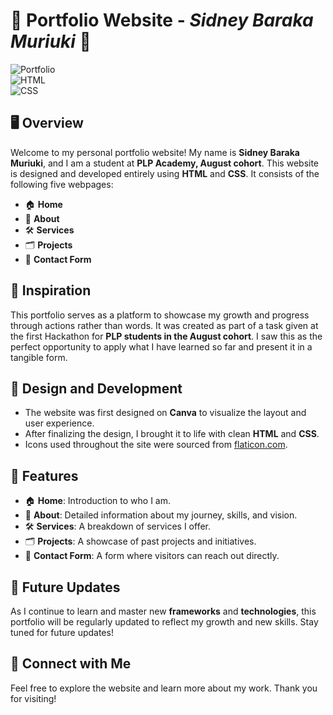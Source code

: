 # 🌟 **Portfolio Website** - _Sidney Baraka Muriuki_ 🌟

![Portfolio](https://img.shields.io/badge/Portfolio-Website-blue?style=flat-square)  
![HTML](https://img.shields.io/badge/HTML-5-orange?style=flat-square&logo=html5)  
![CSS](https://img.shields.io/badge/CSS-3-blue?style=flat-square&logo=css3)

## 🖥️ **Overview**

Welcome to my personal portfolio website! My name is **Sidney Baraka Muriuki**, and I am a student at **PLP Academy, August cohort**. This website is designed and developed entirely using **HTML** and **CSS**. It consists of the following five webpages:
- 🏠 **Home**
- 👤 **About**
- 🛠️ **Services**
- 🗂️ **Projects**
- 📧 **Contact Form**

## 🚀 **Inspiration**

This portfolio serves as a platform to showcase my growth and progress through actions rather than words. It was created as part of a task given at the first Hackathon for **PLP students in the August cohort**. I saw this as the perfect opportunity to apply what I have learned so far and present it in a tangible form.

## 🎨 **Design and Development**

- The website was first designed on **Canva** to visualize the layout and user experience.
- After finalizing the design, I brought it to life with clean **HTML** and **CSS**.
- Icons used throughout the site were sourced from [flaticon.com](https://www.flaticon.com).

## 🌟 **Features**

- 🏠 **Home**: Introduction to who I am.
- 👤 **About**: Detailed information about my journey, skills, and vision.
- 🛠️ **Services**: A breakdown of services I offer.
- 🗂️ **Projects**: A showcase of past projects and initiatives.
- 📧 **Contact Form**: A form where visitors can reach out directly.

## 🔄 **Future Updates**

As I continue to learn and master new **frameworks** and **technologies**, this portfolio will be regularly updated to reflect my growth and new skills. Stay tuned for future updates!

## 📢 **Connect with Me**

Feel free to explore the website and learn more about my work. Thank you for visiting!
